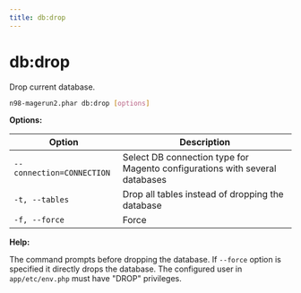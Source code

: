 ```yaml
---
title: db:drop
---
```


# db:drop

Drop current database.

```sh
n98-magerun2.phar db:drop [options]
```

**Options:**

| Option                   | Description                                                                 |
|--------------------------|-----------------------------------------------------------------------------|
| `--connection=CONNECTION`| Select DB connection type for Magento configurations with several databases |
| `-t, --tables`           | Drop all tables instead of dropping the database                            |
| `-f, --force`            | Force                                                                       |

**Help:**

The command prompts before dropping the database. If `--force` option is specified it directly drops the database. The configured user in `app/etc/env.php` must have "DROP" privileges.

